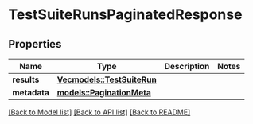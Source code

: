 # TestSuiteRunsPaginatedResponse

## Properties

Name | Type | Description | Notes
------------ | ------------- | ------------- | -------------
**results** | [**Vec<models::TestSuiteRun>**](TestSuiteRun.md) |  | 
**metadata** | [**models::PaginationMeta**](PaginationMeta.md) |  | 

[[Back to Model list]](../README.md#documentation-for-models) [[Back to API list]](../README.md#documentation-for-api-endpoints) [[Back to README]](../README.md)


